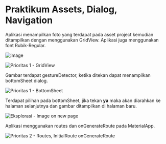 # Praktikum Assets, Dialog, Navigation


Aplikasi menampilkan foto yang terdapat pada asset project kemudian ditampilkan dengan menggunakan GridView. Aplikasi juga menggunakan font Rubik-Regular.

![image](https://user-images.githubusercontent.com/10411833/229310917-e7a252d4-35a3-4601-89cf-e35319850b3e.png)

![Prioritas 1 - GridView](https://user-images.githubusercontent.com/10411833/229310770-d425ed0d-0b28-471c-8aad-d00240f28324.png)

Gambar terdapat gestureDetector, ketika ditekan dapat menampilkan bottomSheet dialog.

![Prioritas 1 - BottomSheet](https://user-images.githubusercontent.com/10411833/229310804-fc70a157-0d71-4b73-be6f-7134378d6870.png)

Terdapat pilihan pada bottomSheet, jika tekan **ya** maka akan diarahkan ke halaman selanjutnya dan gambar ditampilkan di halaman baru.

![Eksplorasi - Image on new page](https://user-images.githubusercontent.com/10411833/229310851-f1ce9cfa-185c-40bc-b69f-eb8e29da8327.png)

Aplikasi menggunakan routes dan onGenerateRoute pada MaterialApp.

![Prioritas 2 - Routes, InitialRoute   onGenerateRoute](https://user-images.githubusercontent.com/10411833/229310868-88f545ad-cbd1-4538-9617-dae20b2db824.png)
